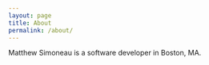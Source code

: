 ```yaml
---
layout: page
title: About
permalink: /about/
---
```


Matthew Simoneau is a software developer in Boston, MA.